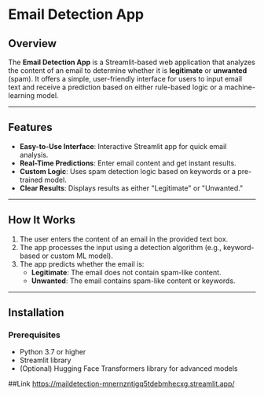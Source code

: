# Email Detection App

## Overview
The **Email Detection App** is a Streamlit-based web application that analyzes the content of an email to determine whether it is **legitimate** or **unwanted** (spam). It offers a simple, user-friendly interface for users to input email text and receive a prediction based on either rule-based logic or a machine-learning model.

---

## Features
- **Easy-to-Use Interface**: Interactive Streamlit app for quick email analysis.
- **Real-Time Predictions**: Enter email content and get instant results.
- **Custom Logic**: Uses spam detection logic based on keywords or a pre-trained model.
- **Clear Results**: Displays results as either "Legitimate" or "Unwanted."

---

## How It Works
1. The user enters the content of an email in the provided text box.
2. The app processes the input using a detection algorithm (e.g., keyword-based or custom ML model).
3. The app predicts whether the email is:
   - **Legitimate**: The email does not contain spam-like content.
   - **Unwanted**: The email contains spam-like content or keywords.

---

## Installation

### Prerequisites
- Python 3.7 or higher
- Streamlit library
- (Optional) Hugging Face Transformers library for advanced models

 ##Link 
 https://maildetection-mnernzntjgq5tdebmhecxg.streamlit.app/
